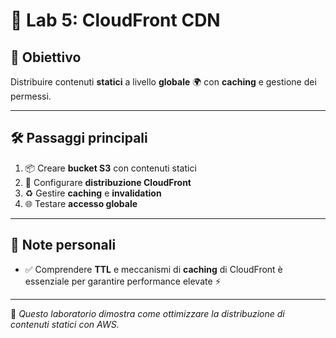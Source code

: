 # 🧪 Lab 5: CloudFront CDN

## 🎯 Obiettivo
Distribuire contenuti **statici** a livello **globale** 🌍 con **caching** e gestione dei permessi.

---

## 🛠️ Passaggi principali
1. 📦 Creare **bucket S3** con contenuti statici  
2. 🚀 Configurare **distribuzione CloudFront**  
3. ♻️ Gestire **caching** e **invalidation**  
4. 🌐 Testare **accesso globale**

---

## 📝 Note personali
- ✅ Comprendere **TTL** e meccanismi di **caching** di CloudFront è essenziale per garantire performance elevate ⚡  

---

📌 *Questo laboratorio dimostra come ottimizzare la distribuzione di contenuti statici con AWS.*
